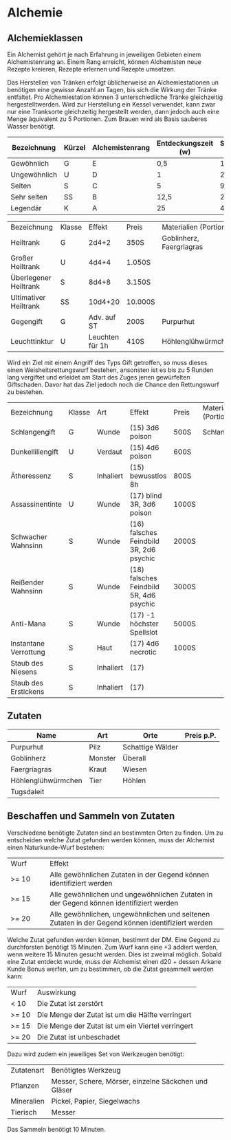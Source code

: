 # Alchemie

## Alchemieklassen

Ein Alchemist gehört je nach Erfahrung in jeweiligen Gebieten einem Alchemistenrang an. Einem Rang erreicht, können
Alchemisten neue Rezepte kreieren, Rezepte erlernen und Rezepte umsetzen.

Das Herstellen von Tränken erfolgt üblicherweise an Alchemiestationen un benötigen eine gewisse Anzahl an Tagen, bis
sich die Wirkung der Tränke entfaltet. Pro Alchemiestation können 3 unterschiedliche Tränke gleichzeitig
hergestelltwerden. Wird zur Herstellung ein Kessel verwendet, kann zwar nur eine Tranksorte gleichzeitig hergestellt
werden, dann jedoch auch eine Menge äquivalent zu 5 Portionen. Zum Brauen wird als Basis sauberes Wasser benötigt.

| Bezeichnung  | Kürzel | Alchemistenrang | Entdeckungszeit (w) | Studienzeit (d) | Herstellungszeit (d) |
|--------------|--------|-----------------|---------------------|-----------------|----------------------|
| Gewöhnlich   | G      | E               | 0,5                 | 1               | 0,5                  |
| Ungewöhnlich | U      | D               | 1                   | 2               | 1                    |
| Selten       | S      | C               | 5                   | 9               | 2                    |
| Sehr selten  | SS     | B               | 12,5                | 22              | 5                    |
| Legendär     | K      | A               | 25                  | 44              | 10                   |

<tabs>
<tab title="Tränke, Elixire, Tinkturen und Öle">
<table>
<tr><td>Bezeichnung</td><td>Klasse</td><td>Effekt</td><td>Preis</td><td>Materialien (Portion)</td></tr>
<tr><td>Heiltrank</td><td>G</td><td>2d4+2</td><td>350S</td><td>Goblinherz, Faergriagras</td></tr>
<tr><td>Großer Heiltrank</td><td>U</td><td>4d4+4</td><td>1.050S</td><td> </td></tr>
<tr><td>Überlegener Heiltrank</td><td>S</td><td>8d4+8</td><td>3.150S</td><td> </td></tr>
<tr><td>Ultimativer Heiltrank</td><td>SS</td><td>10d4+20</td><td>10.000S</td><td> </td></tr>
<tr><td>Gegengift</td><td>G</td><td>Adv. auf ST</td><td>200S</td><td>Purpurhut</td></tr>
<tr><td>Leuchttinktur</td><td>U</td><td>Leuchten für 1h</td><td>410S</td><td>Höhlenglühwürmchen</td></tr>
</table>
</tab>
<tab title="Gifte">
Wird ein Ziel mit einem Angriff des Typs Gift getroffen, so muss dieses einen Weisheitsrettungswurf bestehen,
ansonsten ist es bis zu 5 Runden lang vergiftet und erleidet am Start des Zuges jenen gewürfelten Giftschaden. Davor
hat das Ziel jedoch noch die Chance den Rettungswurf zu bestehen.

<table>
<tr><td>Bezeichnung</td><td>Klasse</td><td>Art</td><td>Effekt</td><td>Preis</td><td>Materialien (Portion)</td></tr>
<tr><td>Schlangengift</td><td>G</td><td>Wunde</td><td>(15) 3d6 poison</td><td>500S</td><td>Schlangenextrakt</td></tr>
<tr><td>Dunkelliliengift</td><td>U</td><td>Verdaut</td><td>(15) 4d6 poison</td><td>600S</td><td> </td></tr>
<tr><td>Ätheressenz</td><td>S</td><td>Inhaliert</td><td>(15) bewusstlos 8h</td><td>800S</td><td> </td></tr>
<tr><td>Assassinentinte</td><td>U</td><td>Wunde</td><td>(17) blind 3R, 3d6 poison</td><td>1000S</td><td> </td></tr>
<tr><td>Schwacher Wahnsinn</td><td>S</td><td>Wunde</td><td>(16) falsches Feindbild 3R, 2d6 psychic</td><td>2000S</td><td> </td></tr>
<tr><td>Reißender Wahnsinn</td><td>S</td><td>Wunde</td><td>(18) falsches Feindbild 5R, 4d6 psychic</td><td>3000S</td><td> </td></tr>
<tr><td>Anti-Mana</td><td>S</td><td>Wunde</td><td>(17) -1 höchster Spellslot</td><td>5000S</td><td> </td></tr>
<tr><td>Instantane Verrottung</td><td>S</td><td>Haut</td><td>(17) 4d6 necrotic</td><td>1000S</td><td> </td></tr>
<tr><td>Staub des Niesens</td><td>S</td><td>Inhaliert</td><td>(17)</td><td> </td><td> </td></tr>
<tr><td>Staub des Erstickens</td><td>S</td><td>Inhaliert</td><td>(17)</td><td> </td><td> </td></tr>
</table>
</tab>
</tabs>

## Zutaten

| Name               | Art     | Orte             | Preis p.P. |
|--------------------|---------|------------------|------------|
| Purpurhut          | Pilz    | Schattige Wälder |            |
| Goblinherz         | Monster | Überall          |            |
| Faergriagras       | Kraut   | Wiesen           |            |
| Höhlenglühwürmchen | Tier    | Höhlen           |            |
| Tugsdaleit         |         |                  |            |

## Beschaffen und Sammeln von Zutaten

<tabs>
<tab title="Beschaffen">
Verschiedene benötigte Zutaten sind an bestimmten Orten zu finden. Um zu entscheiden welche Zutat gefunden
werden können, muss der Alchemist einen Naturkunde-Wurf bestehen:
<table>
<tr><td width="75">Wurf</td><td>Effekt</td></tr>
<tr><td width="75">&gt;= 10</td><td>Alle gewöhnlichen Zutaten in der Gegend können identifiziert werden</td></tr>
<tr><td width="75">&gt;= 15</td><td>Alle gewöhnlichen und ungewöhnlichen Zutaten in der Gegend können identifiziert werden</td></tr>
<tr><td width="75">&gt;= 20</td><td>Alle gewöhnlichen, ungewöhnlichen und seltenen Zutaten in der Gegend können identifiziert werden</td></tr>
</table>
Welche Zutat gefunden werden können, bestimmt der DM. Eine Gegend zu durchforsten benötigt 15 Minuten. Zum
Wurf kann eine +3 addiert werden, wenn weitere 15 Minuten gesucht werden. Dies ist zweimal möglich.
</tab>
<tab title="Sammeln">
Sobald eine Zutat entdeckt wurde, muss der Alchemist einen d20 + dessen Arkane Kunde Bonus werfen, um zu bestimmen,
ob die Zutat gesammelt werden kann:
<table>
<tr><td>Wurf</td><td>Auswirkung</td></tr>
<tr><td>&lt; 10</td><td>Die Zutat ist zerstört</td></tr>
<tr><td>&gt;= 10</td><td>Die Menge der Zutat ist um die Hälfte verringert</td></tr>
<tr><td>&gt;= 15</td><td>Die Menge der Zutat ist um ein Viertel verringert</td></tr>
<tr><td>&gt;= 20</td><td>Die Zutat ist unbeschadet</td></tr>
</table>
Dazu wird zudem ein jeweiliges Set von Werkzeugen benötigt:
<table>
<tr><td>Zutatenart</td><td>Benötigtes Werkzeug</td></tr>
<tr><td>Pflanzen</td><td>Messer, Schere, Mörser, einzelne Säckchen und Gläser</td></tr>
<tr><td>Mineralien</td><td>Pickel, Papier, Siegelwachs</td></tr>
<tr><td>Tierisch</td><td>Messer</td></tr>
</table>
Das Sammeln benötigt 10 Minuten.
</tab>
</tabs>
